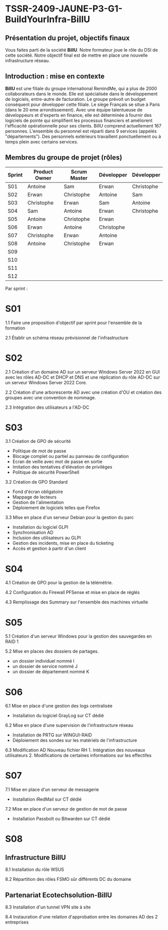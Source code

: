 # TSSR-2409-JAUNE-P3-G1-BuildYourInfra-BillU

## Présentation du projet, objectifs finaux

Vous faites parti de la société **BillU**.
Notre formateur joue le rôle du DSI de cette société.
Notre objectif final est de mettre en place une nouvelle infrastructure réseau.

## Introduction : mise en contexte

**BillU** est une filiale du groupe international RemindMe, qui a plus de 2000 collaborateurs dans le monde. Elle est spécialisée dans le développement de logiciels, entre-autre de facturation. Le groupe prévoit un budget conséquent pour développer cette filiale. Le siège Français se situe à Paris (dans le 20 eme arrondissement).
Avec une équipe talentueuse de développeurs et d'experts en finance, elle est déterminée à fournir des logiciels de pointe qui simplifient les processus financiers et améliorent l'efficacité opérationnelle pour ses clients.
BillU comprend actuellement 167 personnes.
L'ensemble du personnel est réparti dans 9 services (appelés "départements").
Des personnels extérieurs travaillent ponctuellement ou à temps plein avec certains services.

## Membres du groupe de projet (rôles)
| Sprint  | Product Owner | Scrum Master  |  Développer |  Développer |
|---|---|---|---|---|
|  S01 | Antoine   | Sam  |  Erwan |  Christophe |
|  S02 |  Erwan | Christophe  | Antoine  |  Sam |
| S03  |  Christophe | Erwan  | Sam | Antoine  |
|  S04 |  Sam | Antoine  | Erwan  | Christophe  |
|  S05 |  Antoine |  Christophe |  Erwan |   |
| S06  |  Erwan |  Antoine |  Christophe |   |
| S07  |  Christophe | Erwan  |  Antoine |   |
|  S08 |  Antoine |  Christophe | Erwan  |   |
|  S09 |   |   |   |   |
| S10  |   |   |   |   |
| S11  |   |   |   |   |
|  S12 |   |   |   |   |


Par sprint :
# S01

1.1 Faire une proposition d'objectif par sprint pour l'ensemble de la formation
   
   
2.1 Établir un schéma réseau prévisionnel de l'infrastructure


# S02

2.1 Création d'un domaine AD sur un serveur Windows Server 2022 en GUI avec les rôles AD-DC et DHCP et DNS et une réplication du rôle AD-DC sur un serveur Windows Server 2022 Core.

  
    
2.2 Création d'une arborescente AD avec une création d'OU et création des groupes avec une convention de nommage.


2.3 Intégration des utilisateurs a l'AD-DC

  
   
# S03

3.1 Création de GPO de sécurité 

- Politique de mot de passe
- Blocage complet ou partiel au panneau de configuration
- Ecran de veille avec mot de passe en sortie
- Imitation des tentatives d'élévation de privilèges
- Politique de sécurité PowerShell

3.2 Création de GPO Standard

- Fond d'écran obligatoire 
- Mappage de lecteurs
- Gestion de l'alimentation
- Déploiement de logiciels telles que Firefox



3.3 Mise en place d'un serveur Debian pour la gestion du parc

- Installation du logiciel GLPI 
- Synchronisation AD
- Inclusion des utilisateurs au GLPI
- Gestion des incidents, mise en place du ticketing
- Accès et gestion à partir d'un client 


   
# S04

4.1 Création de GPO pour la gestion de la télémétrie.

4.2 Configuration du Firewall PFSense et mise en place de réglés 

4.3 Remplissage des Summary sur l'ensemble des machines virtuelle 

# S05

5.1 Création d'un serveur Windows pour la gestion des sauvegardes en RAID 1

5.2 Mise en places des dossiers de partages.
- un dossier individuel nommé I
- un dossier de service nommé J
- un dossier de département nommé K 

# S06

6.1 Mise en place d'une gestion des logs centralisée
 - Installation du logiciel GrayLog sur CT dédié

6.2 Mise en place d'une supervision de l'infrastructure réseau
 - Installation de PRTG sur WINGUI-RAID
 - Déploiement des sondes sur les matériels de l'infrastructure

6.3 Modification AD Nouveau fichier RH 
	1. Intégration des nouveaux utilisateurs
	2. Modifications de certaines informations sur les effectifes 

# S07

7.1 Mise en place d'un serveur de messagerie
 - Installation iRedMail sur CT dédié

7.2 Mise en place d'un serveur de gestion de mot de passe
 - Installation Passbolt ou Bitwarden sur CT dédié

# S08
 ## Infrastructure BillU
 
8.1 Installation du rôle WSUS 

8.2 Répartition des rôles FSMO sûr différents DC du domaine

 ## Partenariat Ecotechsolution-BillU
 
8.3 Installation d'un tunnel VPN site à site

8.4 Instauration d'une relation d'approbation entre les domaines AD des 2 entreprises
 

